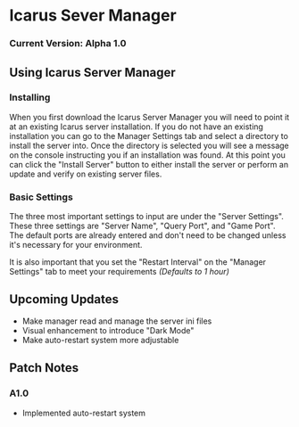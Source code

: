 # Icarus Sever Manager
### Current Version: Alpha 1.0

## Using Icarus Server Manager
### Installing
When you first download the Icarus Server Manager you will need to point it at an existing Icarus server installation. If you do not have an existing installation you can go to the Manager Settings tab and select a directory to install the server into. Once the directory is selected you will see a message on the console instructing you if an installation was found. At this point you can click the "Install Server" button to either install the server or perform an update and verify on existing server files.

### Basic Settings
The three most important settings to input are under the "Server Settings". These three settings are "Server Name", "Query Port", and "Game Port". The default ports are already entered and don't need to be changed unless it's necessary for your environment.

It is also important that you set the "Restart Interval" on the "Manager Settings" tab to meet your requirements *(Defaults to 1 hour)*

## Upcoming Updates
- Make manager read and manage the server ini files
- Visual enhancement to introduce "Dark Mode"
- Make auto-restart system more adjustable

## Patch Notes
### A1.0
- Implemented auto-restart system
